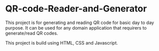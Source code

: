 # QR-code-Reader-and-Generator
This project is for generating and reading QR code for basic day to day purpose. 
It can be used for any domain application that requirers to generate/read QR codes.

This project is build using HTML, CSS and Javascript.

